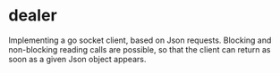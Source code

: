# dealer
Implementing a go socket client, based on Json requests. 
Blocking and non-blocking reading calls are possible, so that the client can return as soon as a given Json object appears.
